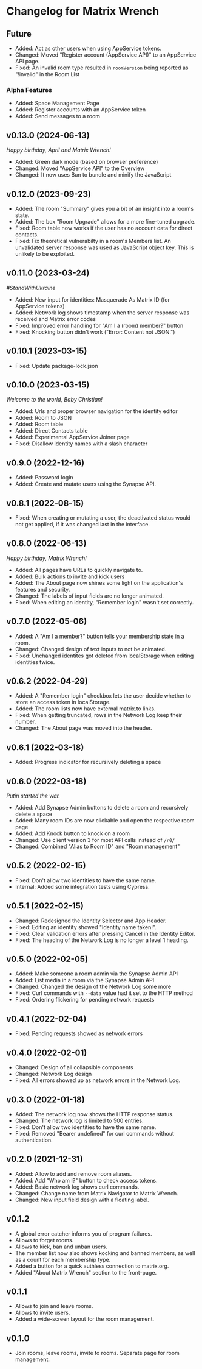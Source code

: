 # Changelog for Matrix Wrench

## Future
* Added: Act as other users when using AppService tokens.
* Changed: Moved "Register account (AppService API)" to an AppService API page.
* Fixed: An invalid room type resulted in `roomVersion` being reported as "!invalid" in the Room List

### Alpha Features
* Added: Space Management Page
* Added: Register accounts with an AppService token
* Added: Send messages to a room

## v0.13.0 (2024-06-13)
*Happy birthday, April and Matrix Wrench!*

* Added: Green dark mode (based on browser preference)
* Changed: Moved "AppService API" to the Overview
* Changed: It now uses Bun to bundle and minify the JavaScript

## v0.12.0 (2023-09-23)
* Added: The room "Summary" gives you a bit of an insight into a room's state.
* Added: The box "Room Upgrade" allows for a more fine-tuned upgrade.
* Fixed: Room table now works if the user has no account data for direct contacts.
* Fixed: Fix theoretical vulnerabilty in a room's Members list. An unvalidated server response was used as JavaScript object key. This is unlikely to be exploited.

## v0.11.0 (2023-03-24)
*#StandWithUkraine*

* Added: New input for identities: Masquerade As Matrix ID (for AppService tokens)
* Added: Network log shows timestamp when the server response was received and Matrix error codes
* Fixed: Improved error handling for "Am I a (room) member?" button
* Fixed: Knocking button didn't work ("Error: Content not JSON.")

## v0.10.1 (2023-03-15)
* Fixed: Update package-lock.json

## v0.10.0 (2023-03-15)
*Welcome to the world, Baby Christian!*

* Added: Urls and proper browser navigation for the identity editor
* Added: Room to JSON
* Added: Room table
* Added: Direct Contacts table
* Added: Experimental AppService Joiner page
* Fixed: Disallow identity names with a slash character

## v0.9.0 (2022-12-16)
* Added: Password login
* Added: Create and mutate users using the Synapse API.

## v0.8.1 (2022-08-15)
* Fixed: When creating or mutating a user, the deactivated status would not get applied, if it was changed last in the interface.

## v0.8.0 (2022-06-13)
*Happy birthday, Matrix Wrench!*

* Added: All pages have URLs to quickly navigate to.
* Added: Bulk actions to invite and kick users
* Added: The About page now shines some light on the application's features and security.
* Changed: The labels of input fields are no longer animated.
* Fixed: When editing an identity, "Remember login" wasn't set correctly.

## v0.7.0 (2022-05-06)
* Added: A "Am I a member?" button tells your membership state in a room.
* Changed: Changed design of text inputs to not be animated.
* Fixed: Unchanged identites got deleted from localStorage when editing identities twice.

## v0.6.2 (2022-04-29)
* Added: A "Remember login" checkbox lets the user decide whether to store an access token in localStorage.
* Added: The room lists now have external matrix.to links.
* Fixed: When getting truncated, rows in the Network Log keep their number.
* Changed: The About page was moved into the header.

## v0.6.1 (2022-03-18)
* Added: Progress indicator for recursively deleting a space

## v0.6.0 (2022-03-18)
*Putin started the war.*

* Added: Add Synapse Admin buttons to delete a room and recursively delete a space
* Added: Many room IDs are now clickable and open the respective room page
* Added: Add Knock button to knock on a room
* Changed: Use client version 3 for most API calls instead of `/r0/`
* Changed: Combined "Alias to Room ID" and "Room management"

## v0.5.2 (2022-02-15)
* Fixed: Don't allow two identities to have the same name.
* Internal: Added some integration tests using Cypress.

## v0.5.1 (2022-02-15)
* Changed: Redesigned the Identity Selector and App Header.
* Fixed: Editing an identity showed "Identity name taken!".
* Fixed: Clear validation errors after pressing Cancel in the Identity Editor.
* Fixed: The heading of the Network Log is no longer a level 1 heading.

## v0.5.0 (2022-02-05)
* Added: Make someone a room admin via the Synapse Admin API
* Added: List media in a room via the Synapse Admin API
* Changed: Changed the design of the Network Log some more 
* Fixed: Curl commands with `--data` value had it set to the HTTP method
* Fixed: Ordering flickering for pending network requests

## v0.4.1 (2022-02-04)
* Fixed: Pending requests showed as network errors

## v0.4.0 (2022-02-01)
* Changed: Design of all collapsible components 
* Changed: Network Log design
* Fixed: All errors showed up as network errors in the Network Log.

## v0.3.0 (2022-01-18)
* Added: The network log now shows the HTTP response status.
* Changed: The network log is limited to 500 entries.
* Fixed: Don't allow two identities to have the same name. 
* Fixed: Removed "Bearer undefined" for curl commands without authentication.

## v0.2.0 (2021-12-31)
* Added: Allow to add and remove room aliases.
* Added: Add "Who am I?" button to check access tokens.
* Added: Basic network log shows curl commands.
* Changed: Change name from Matrix Navigator to Matrix Wrench.
* Changed: New input field design with a floating label.

## v0.1.2
* A global error catcher informs you of program failures.
* Allows to forget rooms.
* Allows to kick, ban and unban users.
* The member list now also shows kocking and banned members, as well as a count for each membership type.
* Added a button for a quick authless connection to matrix.org.
* Added "About Matrix Wrench" section to the front-page.

## v0.1.1
* Allows to join and leave rooms.
* Allows to invite users.
* Added a wide-screen layout for the room management.

## v0.1.0
* Join rooms, leave rooms, invite to rooms. Separate page for room management.
